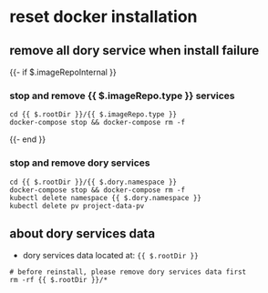 # reset docker installation

## remove all dory service when install failure

{{- if $.imageRepoInternal }}
### stop and remove {{ $.imageRepo.type }} services

```shell script
cd {{ $.rootDir }}/{{ $.imageRepo.type }}
docker-compose stop && docker-compose rm -f
```
{{- end }}

### stop and remove dory services

```shell script
cd {{ $.rootDir }}/{{ $.dory.namespace }}
docker-compose stop && docker-compose rm -f
kubectl delete namespace {{ $.dory.namespace }}
kubectl delete pv project-data-pv
```

## about dory services data

- dory services data located at: `{{ $.rootDir }}`

```shell script
# before reinstall, please remove dory services data first
rm -rf {{ $.rootDir }}/*
```
